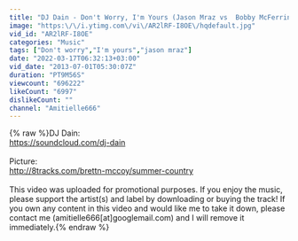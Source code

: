 ```yaml
---
title: "DJ Dain - Don't Worry, I'm Yours (Jason Mraz vs  Bobby McFerrin vs  Israel Kamakawiwo'ole)"
image: "https:\/\/i.ytimg.com\/vi\/AR2lRF-I8OE\/hqdefault.jpg"
vid_id: "AR2lRF-I8OE"
categories: "Music"
tags: ["Don't worry","I'm yours","jason mraz"]
date: "2022-03-17T06:32:13+03:00"
vid_date: "2013-07-01T05:30:07Z"
duration: "PT9M56S"
viewcount: "696222"
likeCount: "6997"
dislikeCount: ""
channel: "Amitielle666"
---
```

{% raw %}DJ Dain:<br /><a rel="nofollow" target="blank" href="https://soundcloud.com/dj-dain">https://soundcloud.com/dj-dain</a><br /><br />Picture:<br /><a rel="nofollow" target="blank" href="http://8tracks.com/brettn-mccoy/summer-country">http://8tracks.com/brettn-mccoy/summer-country</a><br /><br />This video was uploaded for promotional purposes. If you enjoy the music, please support the artist(s) and label by downloading or buying the track! If you own any content in this video and would like me to take it down, please contact me (amitielle666[at]googlemail.com) and I will remove it immediately.{% endraw %}
